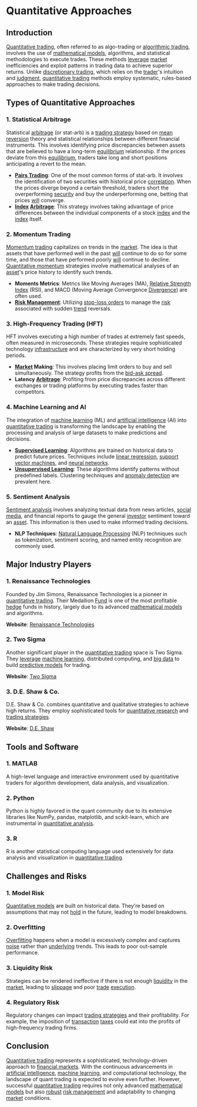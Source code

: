 # Quantitative Approaches

## Introduction

[Quantitative trading](../q/quantitative_trading.md), often referred to as algo-trading or [algorithmic trading](../a/algorithmic_trading.md), involves the use of [mathematical models](../m/mathematical_models_in_trading.md), algorithms, and statistical methodologies to execute trades. These methods [leverage](../l/leverage.md) [market](../m/market.md) inefficiencies and exploit patterns in trading data to achieve superior returns. Unlike [discretionary trading](../d/discretionary_trading.md), which relies on the [trader](../t/trader.md)'s intuition and [judgment](../j/judgment.md), [quantitative trading](../q/quantitative_trading.md) methods employ systematic, rules-based approaches to make trading decisions.

## Types of Quantitative Approaches

### 1. Statistical Arbitrage

Statistical [arbitrage](../a/arbitrage.md) (or stat-arb) is a [trading strategy](../t/trading_strategy.md) based on [mean reversion](../m/mean_reversion.md) theory and statistical relationships between different financial instruments. This involves identifying price discrepancies between assets that are believed to have a long-term [equilibrium](../e/equilibrium.md) relationship. If the prices deviate from this [equilibrium](../e/equilibrium.md), traders take long and short positions anticipating a revert to the mean.

- **[Pairs Trading](../p/pairs_trading.md)**: One of the most common forms of stat-arb. It involves the identification of two securities with historical price [correlation](../c/correlation.md). When the prices diverge beyond a certain threshold, traders short the overperforming [security](../s/security.md) and buy the underperforming one, betting that prices [will](../w/will.md) converge.
- **[Index](../i/index_instrument.md) [Arbitrage](../a/arbitrage.md)**: This strategy involves taking advantage of price differences between the individual components of a stock [index](../i/index_instrument.md) and the [index](../i/index_instrument.md) itself.
  
### 2. Momentum Trading

[Momentum trading](../m/momentum_trading.md) capitalizes on trends in the [market](../m/market.md). The idea is that assets that have performed well in the past [will](../w/will.md) continue to do so for some time, and those that have performed poorly [will](../w/will.md) continue to decline. [Quantitative momentum](../q/quantitative_momentum.md) strategies involve mathematical analyses of an [asset](../a/asset.md)'s price history to identify such trends.

- **Moments Metrics**: Metrics like Moving Averages (MA), [Relative Strength](../r/relative_strength.md) [Index](../i/index_instrument.md) (RSI), and MACD (Moving Average Convergence [Divergence](../d/divergence.md)) are often used.
- **[Risk Management](../r/risk_management.md)**: Utilizing [stop-loss orders](../s/stop-loss_orders.md) to manage the [risk](../r/risk.md) associated with sudden [trend](../t/trend.md) reversals.

### 3. High-Frequency Trading (HFT)

HFT involves executing a high number of trades at extremely fast speeds, often measured in microseconds. These strategies require sophisticated technology [infrastructure](../i/infrastructure.md) and are characterized by very short holding periods.

- **[Market](../m/market.md) Making**: This involves placing limit orders to buy and sell simultaneously. The strategy profits from the [bid-ask spread](../b/bid-ask_spread.md).
- **Latency [Arbitrage](../a/arbitrage.md)**: Profiting from price discrepancies across different exchanges or trading platforms by executing trades faster than competitors.
  
### 4. Machine Learning and AI

The integration of [machine learning](../m/machine_learning.md) (ML) and [artificial intelligence](../a/artificial_intelligence_in_trading.md) (AI) into [quantitative trading](../q/quantitative_trading.md) is transforming the landscape by enabling the processing and analysis of large datasets to make predictions and decisions.

- **[Supervised Learning](../s/supervised_learning.md)**: Algorithms are trained on historical data to predict future prices. Techniques include [linear regression](../l/linear_regression.md), [support vector machines](../s/support_vector_machines_in_trading.md), and [neural networks](../n/neural_networks_in_trading.md).
- **[Unsupervised Learning](../u/unsupervised_learning.md)**: These algorithms identify patterns without predefined labels. Clustering techniques and [anomaly detection](../a/anomaly_detection.md) are prevalent here.

### 5. Sentiment Analysis

[Sentiment analysis](../s/sentiment_analysis.md) involves analyzing textual data from news articles, [social media](../s/social_media.md), and financial reports to gauge the general [investor](../i/investor.md) sentiment toward an [asset](../a/asset.md). This information is then used to make informed trading decisions.

- **NLP Techniques**: [Natural Language Processing](../n/natural_language_processing_(nlp)_in_trading.md) (NLP) techniques such as tokenization, sentiment scoring, and named entity recognition are commonly used.
  
## Major Industry Players

### 1. Renaissance Technologies

Founded by Jim Simons, Renaissance Technologies is a pioneer in [quantitative trading](../q/quantitative_trading.md). Their Medallion [Fund](../f/fund.md) is one of the most profitable [hedge](../h/hedge.md) funds in history, largely due to its advanced [mathematical models](../m/mathematical_models_in_trading.md) and algorithms.

**Website**: [Renaissance Technologies](https://www.rentec.com/)

### 2. Two Sigma

Another significant player in the [quantitative trading](../q/quantitative_trading.md) space is Two Sigma. They [leverage](../l/leverage.md) [machine learning](../m/machine_learning.md), distributed computing, and [big data](../b/big_data_in_trading.md) to build [predictive models](../p/predictive_models_in_trading.md) for trading.

**Website**: [Two Sigma](https://www.twosigma.com/)

### 3. D.E. Shaw & Co.

D.E. Shaw & Co. combines quantitative and qualitative strategies to achieve high returns. They employ sophisticated tools for [quantitative research](../q/quantitative_research.md) and [trading strategies](../t/trading_strategies.md).

**Website**: [D.E. Shaw](https://www.deshaw.com/)

## Tools and Software

### 1. MATLAB

A high-level language and interactive environment used by quantitative traders for algorithm development, data analysis, and visualization.

### 2. Python

Python is highly favored in the quant community due to its extensive libraries like NumPy, pandas, matplotlib, and scikit-learn, which are instrumental in [quantitative analysis](../q/quantitative_analysis.md).

### 3. R

R is another statistical computing language used extensively for data analysis and visualization in [quantitative trading](../q/quantitative_trading.md).

## Challenges and Risks

### 1. Model Risk

[Quantitative models](../q/quantitative_models.md) are built on historical data. They're based on assumptions that may not [hold](../h/hold.md) in the future, leading to model breakdowns.

### 2. Overfitting

[Overfitting](../o/overfitting.md) happens when a model is excessively complex and captures [noise](../n/noise.md) rather than [underlying](../u/underlying.md) trends. This leads to poor out-sample performance.

### 3. Liquidity Risk

Strategies can be rendered ineffective if there is not enough [liquidity](../l/liquidity.md) in the [market](../m/market.md), leading to [slippage](../s/slippage.md) and poor [trade](../t/trade.md) [execution](../e/execution.md).

### 4. Regulatory Risk

Regulatory changes can impact [trading strategies](../t/trading_strategies.md) and their profitability. For example, the imposition of [transaction](../t/transaction.md) [taxes](../t/taxes.md) could eat into the profits of high-frequency trading firms.

## Conclusion

[Quantitative trading](../q/quantitative_trading.md) represents a sophisticated, technology-driven approach to [financial markets](../f/financial_market.md). With the continuous advancements in [artificial intelligence](../a/artificial_intelligence_in_trading.md), [machine learning](../m/machine_learning.md), and computational technology, the landscape of quant trading is expected to evolve even further. However, successful [quantitative trading](../q/quantitative_trading.md) requires not only advanced [mathematical models](../m/mathematical_models_in_trading.md) but also [robust](../r/robust.md) [risk management](../r/risk_management.md) and adaptability to changing [market](../m/market.md) conditions.
